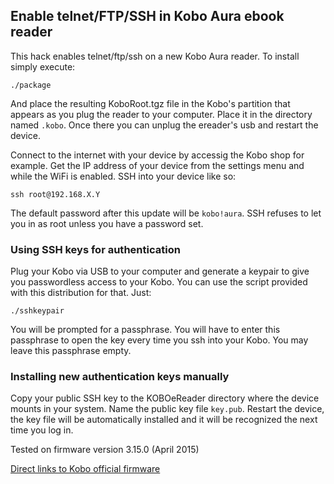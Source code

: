 ## Enable telnet/FTP/SSH in Kobo Aura ebook reader

This hack enables telnet/ftp/ssh on a new Kobo Aura reader. To install simply execute:

    ./package

And place the resulting KoboRoot.tgz file in the Kobo's partition that appears as you plug the reader to your computer. Place it in the directory named `.kobo`. Once there you can unplug the ereader's usb and restart the device.

Connect to the internet with your device by accessig the Kobo shop for example. Get the IP address of your device from the settings menu and while the WiFi is enabled. SSH into your device like so:

    ssh root@192.168.X.Y

The default password after this update will be `kobo!aura`. SSH refuses to let you in as root unless you have a password set.

### Using SSH keys for authentication
Plug your Kobo via USB to your computer and generate a keypair to give you passwordless access to your Kobo. You can use the script provided with this distribution for that. Just:

    ./sshkeypair

You will be prompted for a passphrase. You will have to enter this passphrase to open the key every time you ssh into your Kobo. You may leave this passphrase empty.

### Installing new authentication keys manually
Copy your public SSH key to the KOBOeReader directory where the device mounts in your system. Name the public key file `key.pub`. Restart the device, the key file will be automatically installed and it will be recognized the next time you log in.

Tested on firmware version 3.15.0 (April 2015)

[Direct links to Kobo official firmware](http://www.mobileread.com/forums/showthread.php?t=185660)
